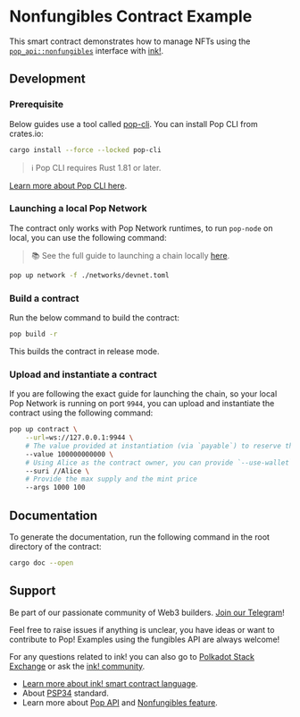 # Nonfungibles Contract Example

This smart contract demonstrates how to manage NFTs using the [`pop_api::nonfungibles`](https://docs.rs/pop-api/latest/pop_api/nonfungibles/) interface with [ink!](https://use.ink).

## Development

### Prerequisite

Below guides use a tool called [pop-cli](https://github.com/r0gue-io/pop-cli). You can install Pop CLI from crates.io:

```bash
cargo install --force --locked pop-cli
```

> ℹ️ Pop CLI requires Rust 1.81 or later.

[Learn more about Pop CLI here](https://github.com/r0gue-io/pop-cli).

### Launching a local Pop Network

The contract only works with Pop Network runtimes, to run `pop-node` on local, you can use the following command:

> 📚 See the full guide to launching a chain locally [here](https://learn.onpop.io/appchains/guides/launch-a-chain/running-your-parachain).

```bash
pop up network -f ./networks/devnet.toml
```

### Build a contract

Run the below command to build the contract:

```bash
pop build -r
```

This builds the contract in release mode.

### Upload and instantiate a contract

If you are following the exact guide for launching the chain, so your local Pop Network is running on port `9944`, you can upload and instantiate the contract using the following command:

```bash
pop up contract \
    --url=ws://127.0.0.1:9944 \
    # The value provided at instantiation (via `payable`) to reserve the deposit for the collection.
    --value 100000000000 \
    # Using Alice as the contract owner, you can provide `--use-wallet` to sign with your own wallet.
    --suri //Alice \
    # Provide the max supply and the mint price
    --args 1000 100
```

## Documentation

To generate the documentation, run the following command in the root directory of the contract:

```bash
cargo doc --open
```

## Support

Be part of our passionate community of Web3 builders. [Join our Telegram](https://t.me/onpopio)!

Feel free to raise issues if anything is unclear, you have ideas or want to contribute to Pop! Examples using the fungibles API are always welcome!

For any questions related to ink! you can also go to [Polkadot Stack Exchange](https://polkadot.stackexchange.com/) or
ask the [ink! community](https://t.me/inkathon/1).

- [Learn more about ink! smart contract language](https://use.ink).
- About [PSP34](https://github.com/inkdevhub/standards/blob/master/PSPs/psp-34.md) standard.
- Learn more about [Pop API](https://github.com/r0gue-io/pop-node/tree/main/pop-api/) and [Nonfungibles feature](https://github.com/r0gue-io/pop-node/tree/main/pop-api/).
